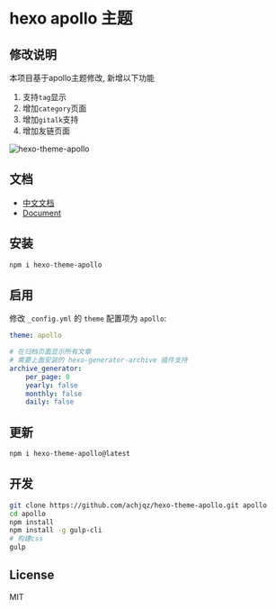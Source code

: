 # hexo apollo 主题

## 修改说明

本项目基于apollo主题修改, 新增以下功能

1. 支持`tag`显示
2. 增加`category`页面  
3. 增加`gitalk`支持
4. 增加友链页面

![hexo-theme-apollo](https://pic.rmb.bdstatic.com/14a2b512b64854be45f03ebbf100b6cf.png)

## 文档

- [中文文档](https://github.com/achjqz/hexo-theme-apollo/blob/master/docs/doc-zh.md)
- [Document](https://github.com/achjqz/hexo-theme-apollo/blob/master/docs/doc-en.md)

## 安装

``` bash
npm i hexo-theme-apollo
```

## 启用

修改 `_config.yml` 的 `theme` 配置项为 `apollo`:

```yaml
theme: apollo

# 在归档页面显示所有文章
# 需要上面安装的 hexo-generator-archive 插件支持
archive_generator:
    per_page: 0
    yearly: false
    monthly: false
    daily: false
```

## 更新

``` bash
npm i hexo-theme-apollo@latest
```

## 开发

``` bash
git clone https://github.com/achjqz/hexo-theme-apollo.git apollo
cd apollo
npm install
npm install -g gulp-cli
# 构建css
gulp
```

## License

MIT
